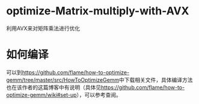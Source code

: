 # optimize-Matrix-multiply-with-AVX
利用AVX来对矩阵乘法进行优化
# 如何编译
可以到<https://github.com/flame/how-to-optimize-gemm/tree/master/src/HowToOptimizeGemm>中下载相关文件，具体编译方法也在该作者的这篇博客中有说明（具体见<https://github.com/flame/how-to-optimize-gemm/wiki#set-up>），可以参考查阅。
